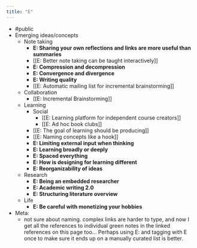 ```yaml
---
title: "E"
---
```


- #public
- Emerging ideas/concepts
    - Note taking
        - **E: Sharing your own reflections and links are more useful than summaries**
        - [[E: Better note taking can be taught interactively]]
        - **E: Compression and decompression**
        - **E: Convergence and divergence**
        - **E: Writing quality**
        - [[E: Automatic mailing list for incremental brainstorming]]
    - Collaboration
        - [[E: Incremental Brainstorming]]
    - Learning
        - Social
            - [[E: Learning platform for independent course creators]]
            - [[E: Ad hoc book clubs]]
        - [[E: The goal of learning should be producing]]
        - [[E: Naming concepts like a hook]]
        - **E: Limiting external input when thinking**
        - **E: Learning broadly or deeply**
        - **E: Spaced everything**
        - **E: How is designing for learning different**
        - **E: Reorganizability of ideas**
    - Research
        - **E: Being an embedded researcher**
        - **E: Academic writing 2.0**
        - **E: Structuring literature overview**
    - Life
        - **E: Be careful with monetizing your hobbies**
- Meta:
    - not sure about naming. complex links are harder to type, and now I get all the references to individual green notes in the linked references on this page too... Perhaps using E: and tagging with E once to make sure it ends up on a manually curated list is better.
